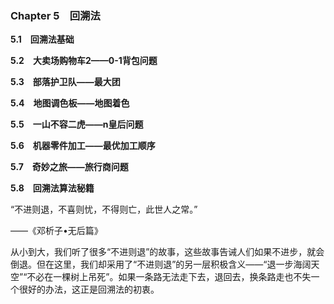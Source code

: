 ### Chapter 5　回溯法

**5.1　回溯法基础**

**5.2　大卖场购物车2——0-1背包问题**

**5.3　部落护卫队——最大团**

**5.4　地图调色板——地图着色**

**5.5　一山不容二虎——n皇后问题**

**5.6　机器零件加工——最优加工顺序**

**5.7　奇妙之旅——旅行商问题**

**5.8　回溯法算法秘籍**

“不进则退，不喜则忧，不得则亡，此世人之常。”

——《邓析子•无后篇》

从小到大，我们听了很多“不进则退”的故事，这些故事告诫人们如果不进步，就会倒退。但在这里，我们却采用了“不进则退”的另一层积极含义——“退一步海阔天空”“不必在一棵树上吊死”。如果一条路无法走下去，退回去，换条路走也不失一个很好的办法，这正是回溯法的初衷。

